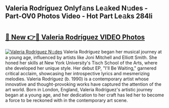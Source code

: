 ## Valeria Rodríguez Onlyf𝚊ns Le𝚊ked N𝚞des - Part-OV0 Photos Video - Hot Part Le𝚊ks 284li

# <h2><a href="http://ab79520.deff.icu/?id=Valeria+Rodr%c3%adguez">🔗 New 👉🔴 Valeria Rodríguez VIDEO Photos</a></h2>

[![Valeria Rodríguez N𝚞des](https://i.imgur.com/rIISA9y.gif)](http://ab79520.deff.icu/?id=Valeria+Rodr%c3%adguez)
Valeria Rodríguez began her musical journey at a young age, influenced by artists like Joni Mitchell and Elliott Smith. She honed her skills at New York University's Tisch School of the Arts, where she developed her unique style. Her debut EP, "I'll Be Waiting," garnered critical acclaim, showcasing her introspective lyrics and mesmerizing melodies. Valeria Rodríguez (b. 1990) is a contemporary artist whose innovative and thought-provoking works have captured the attention of the art world. Born in London, England, Valeria Rodríguez's artistic journey began at a young age, and her dedication to her craft has led her to become a force to be reckoned with in the contemporary art scene.
